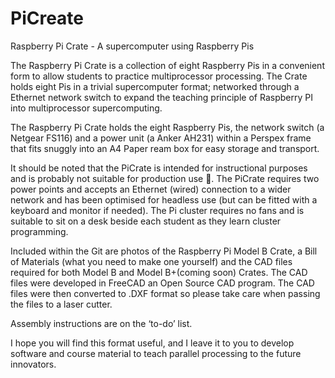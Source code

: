 PiCreate
========

Raspberry Pi Crate - A supercomputer using Raspberry Pis

The Raspberry Pi Crate is a collection of eight Raspberry Pis in a convenient form to allow students to practice multiprocessor processing. The Crate holds eight Pis in a trivial supercomputer format; networked through a Ethernet network switch to expand the teaching principle of Raspberry PI into multiprocessor supercomputing.

The Raspberry Pi Crate holds the eight Raspberry Pis, the network switch (a Netgear FS116) and a power unit (a Anker AH231) within a Perspex frame that fits snuggly into an A4 Paper ream box for easy storage and transport.

It should be noted that the PiCrate is intended for instructional purposes and is probably not suitable for production use . The PiCrate requires two power points and accepts an Ethernet (wired) connection to a wider network and has been optimised for headless use (but can be fitted with a keyboard and monitor if needed). The Pi cluster requires no fans and is suitable to sit on a desk beside each student as they learn cluster programming.

Included within the Git are photos of the Raspberry Pi Model B Crate, a Bill of Materials (what you need to make one yourself) and the CAD files required for both Model B and Model B+(coming soon) Crates. The CAD files were developed in FreeCAD an Open Source CAD program. The CAD files were then converted to .DXF format so please take care when passing the files to a laser cutter.

Assembly instructions are on the ‘to-do’ list.

I hope you will find this format useful, and I leave it to you to develop software and course material to teach parallel processing to the future innovators.
